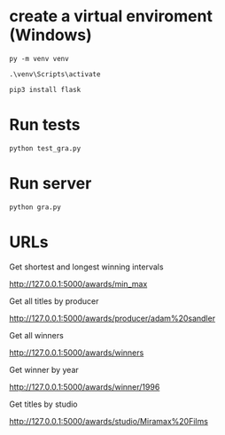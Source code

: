 # create a virtual enviroment (Windows)

`py -m venv venv`

`.\venv\Scripts\activate`

`pip3 install flask`



# Run tests 

`python test_gra.py`



# Run server

`python gra.py`



# URLs


Get shortest and longest winning intervals

http://127.0.0.1:5000/awards/min_max



Get all titles by producer

http://127.0.0.1:5000/awards/producer/adam%20sandler



Get all winners

http://127.0.0.1:5000/awards/winners


Get winner by year

http://127.0.0.1:5000/awards/winner/1996


Get titles by studio

http://127.0.0.1:5000/awards/studio/Miramax%20Films
